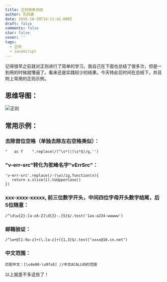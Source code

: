 ```yaml
---
title: 正则简单总结
author: 烈风裘
date: 2016-10-20T14:11:42.000Z
draft: false
comments: false
star: false
cover: ''
tags: 
  - 正则
  - JavaScript
---
```



记得很早之前就对正则进行了简单的学习，我自己在下面也总结了很多次，但是一到用的时候就懵逼了。看来还是实践较少的结果。今天特此花时间在总结下，并且附上常用的正则示例。 

 ## 思维导图：

![正则](http://xiangsongtao.com/uploads/1474687442000.png "正则")

 ## 常用示例：

### 去除首位空格（单独去除左右空格类似）：

```
"   ac f    ".replace(/(^\s*)|(\s*$)/g,'')
```

### "v-err-src"转化为驼峰名字"vErrSrc"：

```
'v-err-src'.replace(/-(\w)/ig,function(x){
   return x.slice(1).toUpperCase()
})
```

### xxx-xxxx-xxxxx, 前三位数字开头，中间四位字母开头数字结尾，后5位随意：

```
/^\d\w{2}-[a-zA-Z]\d{3}-.{5}$/.test('1as-a234-wwwww')
```

### 邮箱验证：

```
/^\w+@[1-9a-z]+(\.[a-z]+){1,3}$/.test("xxxx@16.cn.net")
```

### 中文范围：

```
匹配中文：[\u4e00-\u9fa5] //中文ACALL码的范围
```


以上就差不多这些了！